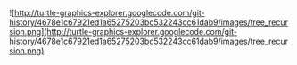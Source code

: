 ![http://turtle-graphics-explorer.googlecode.com/git-history/4678e1c67921ed1a65275203bc532243cc61dab9/images/tree_recursion.png](http://turtle-graphics-explorer.googlecode.com/git-history/4678e1c67921ed1a65275203bc532243cc61dab9/images/tree_recursion.png)